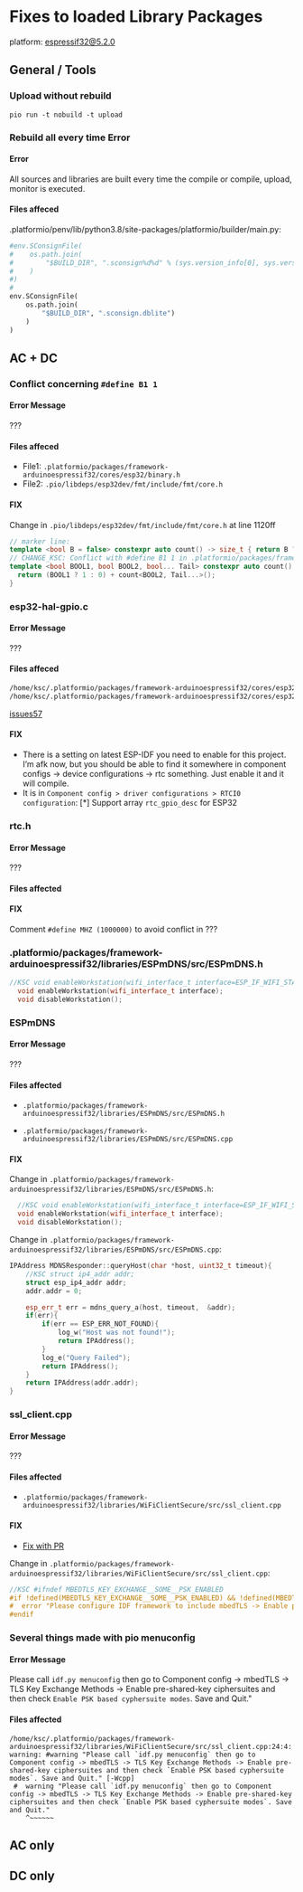 # Fixes to loaded Library Packages 

platform: espressif32@5.2.0

## General / Tools

### Upload without rebuild

`pio run -t nobuild -t upload`

### Rebuild all every time Error

#### Error

All sources and libraries are built every time the compile or compile, upload, monitor is executed.

#### Files affeced

.platformio/penv/lib/python3.8/site-packages/platformio/builder/main.py:

```python
#env.SConsignFile(
#    os.path.join(
#        "$BUILD_DIR", ".sconsign%d%d" % (sys.version_info[0], sys.version_info[1])
#    )
#)
#
env.SConsignFile(
    os.path.join(
        "$BUILD_DIR", ".sconsign.dblite")
    )
)
```



## AC + DC

### Conflict concerning `#define B1 1`

#### Error Message

???

#### Files affeced

- File1: `.platformio/packages/framework-arduinoespressif32/cores/esp32/binary.h`
- File2: `.pio/libdeps/esp32dev/fmt/include/fmt/core.h`

#### FIX

Change in `.pio/libdeps/esp32dev/fmt/include/fmt/core.h` at line 1120ff

```c++
// marker line:
template <bool B = false> constexpr auto count() -> size_t { return B ? 1 : 0; }
// CHANGE_KSC: Conflict with #define B1 1 in .platformio/packages/framework-arduinoespressif32/cores/esp32/binary.h
template <bool BOOL1, bool BOOL2, bool... Tail> constexpr auto count() -> size_t {
  return (BOOL1 ? 1 : 0) + count<BOOL2, Tail...>();
}
```

### esp32-hal-gpio.c

#### Error Message

???

#### Files affeced

```bash
/home/ksc/.platformio/packages/framework-arduinoespressif32/cores/esp32/esp32-hal-gpio.c: In function '__pinMode':
/home/ksc/.platformio/packages/framework-arduinoespressif32/cores/esp32/esp32-hal-gpio.c:102:24: error: 'rtc_gpio_desc' undeclared (first use in this function); did you mean 'rtc_io_desc'?
```

[issues57](https://github.com/maximkulkin/esp32-homekit-camera/issues/57)

#### FIX 

- There is a setting on latest ESP-IDF you need to enable for this project. I’m afk now, but you should be able to find it somewhere in component configs -> device configurations -> rtc something. Just enable it and it will compile.
- It is in `Component config > driver configurations > RTCI0 configuration`: \[*] Support array `rtc_gpio_desc` for ESP32

### rtc.h

#### Error Message

???

#### Files affected

#### FIX

Comment `#define MHZ (1000000)` to avoid conflict in ???

### .platformio/packages/framework-arduinoespressif32/libraries/ESPmDNS/src/ESPmDNS.h

```c++
//KSC void enableWorkstation(wifi_interface_t interface=ESP_IF_WIFI_STA);
  void enableWorkstation(wifi_interface_t interface);
  void disableWorkstation();
```

### ESPmDNS

#### Error Message

???

#### Files affected

- `.platformio/packages/framework-arduinoespressif32/libraries/ESPmDNS/src/ESPmDNS.h`

- `.platformio/packages/framework-arduinoespressif32/libraries/ESPmDNS/src/ESPmDNS.cpp` 

#### FIX

Change in `.platformio/packages/framework-arduinoespressif32/libraries/ESPmDNS/src/ESPmDNS.h`:

```c++
  //KSC void enableWorkstation(wifi_interface_t interface=ESP_IF_WIFI_STA);
  void enableWorkstation(wifi_interface_t interface);
  void disableWorkstation();
```

Change in `.platformio/packages/framework-arduinoespressif32/libraries/ESPmDNS/src/ESPmDNS.cpp`:

```c++
IPAddress MDNSResponder::queryHost(char *host, uint32_t timeout){
    //KSC struct ip4_addr addr;
    struct esp_ip4_addr addr;
    addr.addr = 0;

    esp_err_t err = mdns_query_a(host, timeout,  &addr);
    if(err){
        if(err == ESP_ERR_NOT_FOUND){
            log_w("Host was not found!");
            return IPAddress();
        }
        log_e("Query Failed");
        return IPAddress();
    }
    return IPAddress(addr.addr);
}
```

### ssl_client.cpp

#### Error Message

???

#### Files affected

- `.platformio/packages/framework-arduinoespressif32/libraries/WiFiClientSecure/src/ssl_client.cpp`

#### FIX

- [Fix with PR](https://github.com/gravitech-engineer/AIS_IoT_4G/pull/8)

Change in `.platformio/packages/framework-arduinoespressif32/libraries/WiFiClientSecure/src/ssl_client.cpp`:

```c++
//KSC #ifndef MBEDTLS_KEY_EXCHANGE__SOME__PSK_ENABLED
#if !defined(MBEDTLS_KEY_EXCHANGE__SOME__PSK_ENABLED) && !defined(MBEDTLS_KEY_EXCHANGE_SOME_PSK_ENABLED)
#  error "Please configure IDF framework to include mbedTLS -> Enable pre-shared-key ciphersuites and activate at least one cipher"
#endif
```

### Several things made with pio menuconfig

#### Error Message

Please call `idf.py menuconfig` then go to Component config -> mbedTLS -> TLS Key Exchange Methods -> Enable pre-shared-key ciphersuites and then check `Enable PSK based cyphersuite modes`. Save and Quit."

#### Files affected

```make
/home/ksc/.platformio/packages/framework-arduinoespressif32/libraries/WiFiClientSecure/src/ssl_client.cpp:24:4: warning: #warning "Please call `idf.py menuconfig` then go to Component config -> mbedTLS -> TLS Key Exchange Methods -> Enable pre-shared-key ciphersuites and then check `Enable PSK based cyphersuite modes`. Save and Quit." [-Wcpp]
 #  warning "Please call `idf.py menuconfig` then go to Component config -> mbedTLS -> TLS Key Exchange Methods -> Enable pre-shared-key ciphersuites and then check `Enable PSK based cyphersuite modes`. Save and Quit."
    ^~~~~~~
```

## AC only

## DC only
